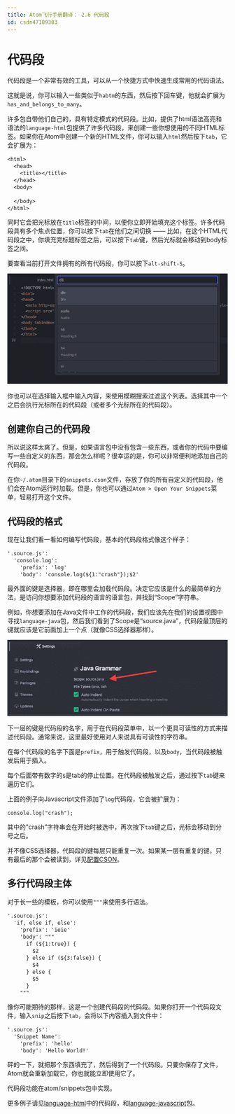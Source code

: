 ```yaml
---
title: Atom飞行手册翻译： 2.6 代码段
id: csdn47189383
---
```


# 代码段

代码段是一个非常有效的工具，可以从一个快捷方式中快速生成常用的代码语法。

这就是说，你可以输入一些类似于`habtm`的东西，然后按下回车键，他就会扩展为`has_and_belongs_to_many`。

许多包自带他们自己的，具有特定模式的代码段。比如，提供了html语法高亮和语法的`language-html`包提供了许多代码段，来创建一些你想使用的不同HTML标签。如果你在Atom中创建一个新的HTML文件，你可以输入`html`然后按下`tab`，它会扩展为：

```
<html>
  <head>
    <title></title>
  </head>
  <body>

  </body>
</html>
```

同时它会把光标放在`title`标签的中间，以便你立即开始填充这个标签。许多代码段具有多个焦点位置，你可以按下`tab`在他们之间切换 —— 比如，在这个HTML代码段之中，你填充完标题标签之后，可以按下`tab`键，然后光标就会移动到body标签之间。

要查看当前打开文件拥有的所有代码段，你可以按下`alt-shift-S`。

![](../img/a75a6857c6d5a9efe1c57015cef40206.png)

你也可以在选择输入框中输入内容，来使用模糊搜索过滤这个列表。选择其中一个之后会执行光标所在的代码段（或者多个光标所在的代码段）。

## 创建你自己的代码段

所以说这样太爽了。但是，如果语言包中没有包含一些东西，或者你的代码中要编写一些自定义的东西，那会怎么样呢？很幸运的是，你可以非常便利地添加自己的代码段。

在你`~/.atom`目录下的`snippets.cson`文件，存放了你的所有自定义的代码段，他们会在Atom运行时加载。但是，你也可以通过`Atom > Open Your Snippets`菜单，轻易打开这个文件。

## 代码段的格式

现在让我们看一看如何编写代码段，基本的代码段格式像这个样子：

```
'.source.js':
  'console.log':
    'prefix': 'log'
    'body': 'console.log(${1:"crash"});$2'
```

最外面的键是选择器，即在哪里会加载代码段。决定它应该是什么的最简单的方法，是访问你想要添加代码段的语言的语言包，并找到“Scope”字符串。

例如，你想要添加在Java文件中工作的代码段，我们应该先在我们的设置视图中寻找`language-java`包，然后我们看到了Scope是“source.java”，代码段最顶层的键就应该是它前面加上一个点（就像CSS选择器那样）。

![](../img/9f857705e366b38fd51e0ad525eb3d8a.png)

下一层的键是代码段的名字，用于在代码段菜单中，以一个更具可读性的方式来描述代码段。通常来说，这里最好使用对人来说具有可读性的字符串。

在每个代码段的名字下面是`prefix`，用于触发代码段，以及`body`，当代码段被触发后用于插入。

每个后面带有数字的`$`是tab的停止位置。在代码段被触发之后，通过按下`tab`键来遍历它们。

上面的例子向Javascript文件添加了`log`代码段，它会被扩展为：

```
console.log("crash");
```

其中的”crash”字符串会在开始时被选中，再次按下`tab`键之后，光标会移动到分号之后。

并不像CSS选择器，代码段的键每层只能重复一次。如果某一层有重复的键，只有最后的那个会被读到，详见[配置CSON](https://atom.io/docs/v1.0.3/ch00/_cson)。

## 多行代码段主体

对于长一些的模板，你可以使用`"""`来使用多行语法。

```
'.source.js':
  'if, else if, else':
    'prefix': 'ieie'
    'body': """
      if (${1:true}) {
        $2
      } else if (${3:false}) {
        $4
      } else {
        $5
      }
    """
```

像你可能期待的那样，这是一个创建代码段的代码段。如果你打开一个代码段文件，输入`snip`之后按下`tab`，会将以下内容插入到文件中：

```
'.source.js':
  'Snippet Name':
    'prefix': 'hello'
    'body': 'Hello World!'
```

砰的一下，就把那个东西填充了，然后得到了一个代码段。只要你保存了文件，Atom就会重新加载它，你也就能立即使用它了。

代码段功能在atom/snippets包中实现。

更多例子请见[language-html](https://github.com/atom/language-html/blob/master/snippets/language-html.cson)中的代码段，和[language-javascript](https://github.com/atom/language-javascript/blob/master/snippets/language-javascript.cson)包。